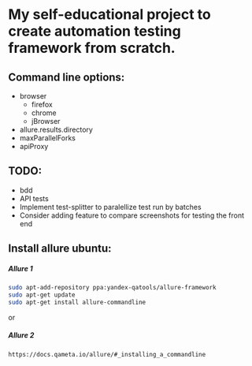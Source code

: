 # My self-educational project to create automation testing framework from scratch.

## Command line options:
* browser
    * firefox
    * chrome
    * jBrowser
* allure.results.directory
* maxParallelForks
* apiProxy

## TODO:
* bdd
* API tests
* Implement test-splitter to paralellize test run by batches
* Consider adding feature to compare screenshots for testing the front end
## Install allure ubuntu:
##### Allure 1
```bash
sudo apt-add-repository ppa:yandex-qatools/allure-framework
sudo apt-get update
sudo apt-get install allure-commandline
```
or

##### Allure 2
```https://docs.qameta.io/allure/#_installing_a_commandline```
